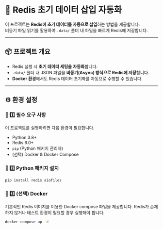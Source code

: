 # 🚀 Redis 초기 데이터 삽입 자동화

이 프로젝트는 **Redis에 초기 데이터를 자동으로 삽입**하는 방법을 제공합니다.  
비동기 파일 읽기를 활용하여 `.data/` 폴더 내 파일을 빠르게 Redis에 저장합니다.

---

## 📦 프로젝트 개요

- Redis 실행 시 **초기 데이터 세팅을 자동화**합니다.
- `.data/` 폴더 내 JSON 파일을 **비동기(Async) 방식으로 Redis에 저장**합니다.
- **Docker 환경**에서도 Redis 데이터 초기화를 자동으로 수행할 수 있습니다.

---

## ⚙️ 환경 설정

### **🔹 1️⃣ 필수 요구 사항**
이 프로젝트를 실행하려면 다음 환경이 필요합니다.

- Python 3.8+
- Redis 6.0+
- `pip` (Python 패키지 관리자)
- (선택) Docker & Docker Compose 

### **🔹 2️⃣ Python 패키지 설치**
```bash
pip install redis aiofiles
```


### **🔹 3️⃣ (선택) Docker**
기본적인 Redis 이미지를 이용한 Docker compose 파일을 제공합니다.
Redis가 존재하지 않거나 테스트 환경이 필요할 경우 실행해야 합니다.

```bash
docker compose up -d
```
